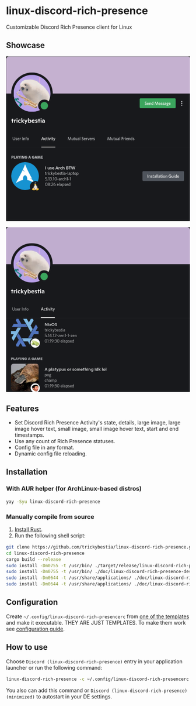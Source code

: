 # linux-discord-rich-presence

Customizable Discord Rich Presence client for Linux

## Showcase

![Showcase 1](./doc/images/showcase_1.png)

![Showcase 2](./doc/images/showcase_2.png)

## Features

* Set Discord Rich Presence Activity's state, details, large image, large image hover text, small image, small image hover text, start and end timestamps.
* Use any count of Rich Presence statuses.
* Config file in any format.
* Dynamic config file reloading.

## Installation

### With AUR helper (for ArchLinux-based distros)

```sh
yay -Syu linux-discord-rich-presence
```

### Manually compile from source

1. [Install Rust](https://rustup.rs/).
2. Run the following shell script:

```sh
git clone https://github.com/trickybestia/linux-discord-rich-presence.git
cd linux-discord-rich-presence
cargo build --release
sudo install -Dm0755 -t /usr/bin/ ./target/release/linux-discord-rich-presence
sudo install -Dm0755 -t /usr/bin/ ./doc/linux-discord-rich-presence-desktop-wrapper
sudo install -Dm0644 -t /usr/share/applications/ ./doc/linux-discord-rich-presence.desktop
sudo install -Dm0644 -t /usr/share/applications/ ./doc/linux-discord-rich-presence-minimized.desktop
```

## Configuration

Create `~/.config/linux-discord-rich-presencerc` from [one of the templates](./doc/configs/) and make it executable. THEY ARE JUST TEMPLATES. To make them work see [configuration guide](./doc/configuration.md).

## How to use

Choose `Discord (linux-discord-rich-presence)` entry in your application launcher or run the following command:

```sh
linux-discord-rich-presence -c ~/.config/linux-discord-rich-presencerc
```

You also can add this command or `Discord (linux-discord-rich-presence) (minimized)` to autostart in your DE settings.
